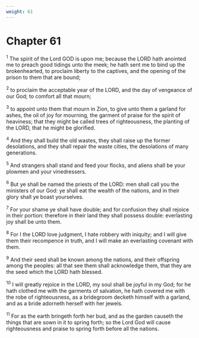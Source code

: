 ```yaml
---
weight: 61
---
```


# Chapter 61

<sup>1</sup> The spirit of the Lord GOD is upon me; because the LORD hath anointed me to preach good tidings unto the meek; he hath sent me to bind up the brokenhearted, to proclaim liberty to the captives, and the opening of the prison to them that are bound; 

<sup>2</sup> to proclaim the acceptable year of the LORD, and the day of vengeance of our God; to comfort all that mourn; 

<sup>3</sup> to appoint unto them that mourn in Zion, to give unto them a garland for ashes, the oil of joy for mourning, the garment of praise for the spirit of heaviness; that they might be called trees of righteousness, the planting of the LORD, that he might be glorified. 

<sup>4</sup> And they shall build the old wastes, they shall raise up the former desolations, and they shall repair the waste cities, the desolations of many generations. 

<sup>5</sup> And strangers shall stand and feed your flocks, and aliens shall be your plowmen and your vinedressers. 

<sup>6</sup> But ye shall be named the priests of the LORD: men shall call you the ministers of our God: ye shall eat the wealth of the nations, and in their glory shall ye boast yourselves. 

<sup>7</sup> For your shame ye shall have double; and for confusion they shall rejoice in their portion: therefore in their land they shall possess double: everlasting joy shall be unto them. 

<sup>8</sup> For I the LORD love judgment, I hate robbery with iniquity; and I will give them their recompence in truth, and I will make an everlasting covenant with them. 

<sup>9</sup> And their seed shall be known among the nations, and their offspring among the peoples: all that see them shall acknowledge them, that they are the seed which the LORD hath blessed. 

<sup>10</sup> I will greatly rejoice in the LORD, my soul shall be joyful in my God; for he hath clothed me with the garments of salvation, he hath covered me with the robe of righteousness, as a bridegroom decketh himself with a garland, and as a bride adorneth herself with her jewels. 

<sup>11</sup> For as the earth bringeth forth her bud, and as the garden causeth the things that are sown in it to spring forth; so the Lord God will cause righteousness and praise to spring forth before all the nations. 


